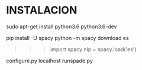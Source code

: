 # INSTALACION

sudo apt-get install python3.6 python3.6-dev

pip install -U spacy
python -m spacy download es

>>> import spacy
>>> nlp = spacy.load('es')


configure.py localhost
runspade.py

